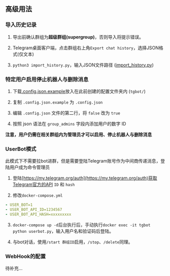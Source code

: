 ## 高级用法

### 导入历史记录

1. 导出前确认群组为**超级群组(supergroup)**，否则导入将提示错误。

2. Telegram桌面客户端，点击群组右上角`Export chat history`，选择JSON格式(仅文本)

3. `python3 import_history.py`，输入JSON文件路径 ([import_history.py](https://github.com/Taosky/telegram-search-bot/raw/master/import_history.py))


### 特定用户启用停止机器人与删除消息

1. 下载[.config.json.example](https://github.com/Taosky/telegram-search-bot/raw/master/.config.json.example)放入在此前创建的配置文件夹内 (`tgbot/`)

2. 复制 `.config.json.example` 为 `.config.json`

3. 编辑 `.config.json` 文件的第二行，将 `false` 改为 `true`

4. 按照 json 语法在 `group_admins` 字段内添加用户的数字 ID

**注意，用户仍需在相关群组内为管理员才可以启用、停止机器人与删除消息**


### UserBot模式

此模式下不需要拉bot进群，但是需要登陆Telegram账号作为中间商传递消息，登陆用户成为命令管理员

1. 登陆[https://my.telegram.org/auth](https://my.telegram.org/auth)获取Telegram官方的API `ID` 和 `hash`

2. 修改`docker-compose.yml`

```yml
- USER_BOT=1
- USER_BOT_API_ID=1234567
- USER_BOT_API_HASH=xxxxxxxxx

```

3. `docker-compose up -d`后台执行后，手动执行`docker exec -it tgbot python userbot.py`，输入用户名和验证码后登陆。

4. 与bot对话，使用`/start 群组ID`启用，`/stop`、`/delete`同理。


### WebHook的配置

待补充...
